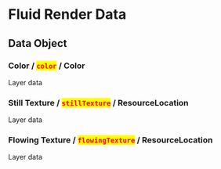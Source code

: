 # Fluid Render Data

## Data Object

### Color / <mark style="color:red;">`color`</mark> / Color

Layer data

### Still Texture / <mark style="color:red;">`stillTexture`</mark> / ResourceLocation

Layer data

### Flowing Texture / <mark style="color:red;">`flowingTexture`</mark> / ResourceLocation

Layer data
